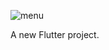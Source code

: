 

![menu](https://user-images.githubusercontent.com/76704939/205735316-52b23a96-da6d-4da6-8ac1-9767a2f7ff8c.jpg)

A new Flutter project.
